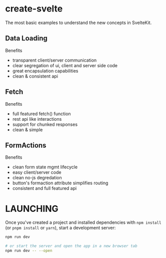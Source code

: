 # create-svelte

The most basic examples to understand the new concepts in SvelteKit.

## Data Loading

Benefits

- transparent client/server communication
- clear segregation of ui, client and server side code
- great encapsulation capabilities
- clean & consistent api

## Fetch

Benefits

- full featured fetch() function
- rest api like interactions
- support for chunked responses
- clean & simple

## FormActions

Benefits

- clean form state mgmt lifecycle
- easy client/server code
- clean no-js degredation
- button's formaction attribute simplifies routing
- consistent and full featured api

# LAUNCHING

Once you've created a project and installed dependencies with `npm install` (or `pnpm install` or `yarn`), start a development server:

```bash
npm run dev

# or start the server and open the app in a new browser tab
npm run dev -- --open
```
